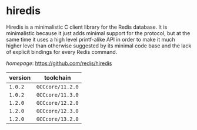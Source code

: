 # hiredis

Hiredis is a minimalistic C client library for the Redis database.  It is minimalistic because it just adds minimal support for the protocol,  but at the same time it uses a high level printf-alike API in order to  make it much higher level than otherwise suggested by its minimal code base  and the lack of explicit bindings for every Redis command.

*homepage*: <https://github.com/redis/hiredis>

version | toolchain
--------|----------
``1.0.2`` | ``GCCcore/11.2.0``
``1.0.2`` | ``GCCcore/11.3.0``
``1.2.0`` | ``GCCcore/12.2.0``
``1.2.0`` | ``GCCcore/12.3.0``
``1.2.0`` | ``GCCcore/13.2.0``
